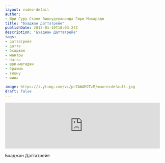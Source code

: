 ```yaml
---
layout: video-detail
author:
- Шри Гуру Свами Вишнудевананда Гири Махарадж
title: "бхаджан даттатрейе"
publishDate: 2013-01-10T10:03:24Z
description: "Бхаджан Даттатрейе"
tags: 
- даттатрейя
- датта
- бхаджан
- мантры
- datta
- шри-матаджи
- брахма
- вишну
- шива

image: https://i.ytimg.com/vi/pn7AWAMJTzM/maxresdefault.jpg
draft: false
---
```


<iframe width="100%" src="https://www.youtube.com/embed/pn7AWAMJTzM" frameborder="0" allowfullscreen=""></iframe> 

 Бхаджан Даттатрейе

  

 